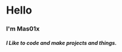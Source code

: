 # Hello
### I'm Mas01x
##### I Like to code and make projects and things.
<!---
Mas01x/Mas01x is a ✨ special ✨ repository because its `README.md` (this file) appears on your GitHub profile.
You can click the Preview link to take a look at your changes.
--->
